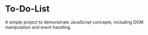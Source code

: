 # To-Do-List
 A simple project to demonstrate JavaScript concepts, including DOM manipulation and event handling.

